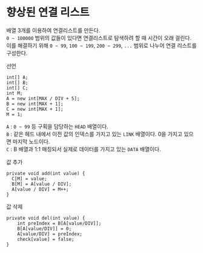 # 향상된 연결 리스트  
배열 3개를 이용하여 연결리스트를 만든다.  
`0 ~ 100000` 범위의 값들이 있다면 연결리스트로 탐색하려 할 때 시간이 오래 걸린다.  
이를 해결하기 위해 `0 ~ 99`, `100 ~ 199`, `200 ~ 299`, `...` 범위로 나누어 연결 리스트를 구성한다.

선언  
```
int[] A;
int[] B;
int[] C;
int M;
A = new int[MAX / DIV + 5];
B = new int[MAX + 1];
C = new int[MAX + 1];
M = 1;
```  
`A` : `0 ~ 99` 등 구획을 담당하는 `HEAD` 배열이다.  
`B` : 같은 헤드 내에서 이전 값의 인덱스를 가지고 있는 `LINK` 배열이다. 0을 가지고 있으면 마지막 노드이다.  
`C` : B 배열과 1:1 매칭되서 실제로 데이터를 가지고 있는 `DATA` 배열이다.  

값 추가  
```
private void add(int value) {
  C[M] = value;
  B[M] = A[value / DIV];
  A[value / DIV] = M++;
}
```

값 삭제  
```
private void del(int value) {
	int preIndex = B[A[value/DIV]];
	B[A[value/DIV]] = 0;
	A[value/DIV] = preIndex;
	check[value] = false;
}
```
